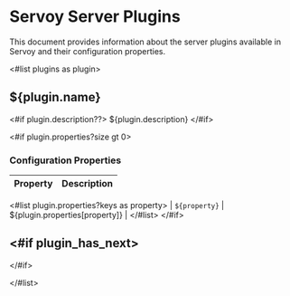 # Servoy Server Plugins

This document provides information about the server plugins available in Servoy and their configuration properties.

<#list plugins as plugin>
## ${plugin.name}

<#if plugin.description??>
${plugin.description}
</#if>

<#if plugin.properties?size gt 0>
### Configuration Properties

| Property | Description |
|----------|-------------|
<#list plugin.properties?keys as property>
| `${property}` | ${plugin.properties[property]} |
</#list>
</#if>

<#if plugin_has_next>
---
</#if>

</#list>
